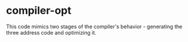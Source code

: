 # compiler-opt
This code mimics two stages of the compiler's behavior - generating the three address code and optimizing it.
